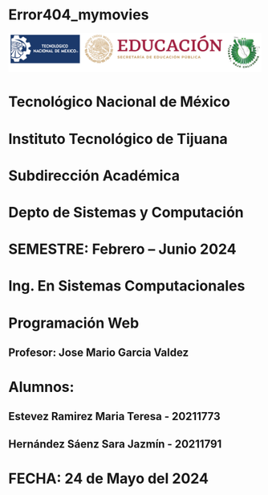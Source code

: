 # Error404_mymovies
![](FOTO.PNG)
# **Tecnológico Nacional de México**
# **Instituto Tecnológico de Tijuana**
# **Subdirección Académica**
# **Depto de Sistemas y Computación**
# **SEMESTRE: Febrero – Junio 2024**
# **Ing. En Sistemas Computacionales**
# **Programación Web**
## **Profesor: Jose Mario Garcia Valdez**
# **Alumnos:**
## **Estevez Ramirez Maria Teresa - 20211773**
## **Hernández Sáenz Sara Jazmín - 20211791**
# FECHA: 24 de Mayo del 2024
